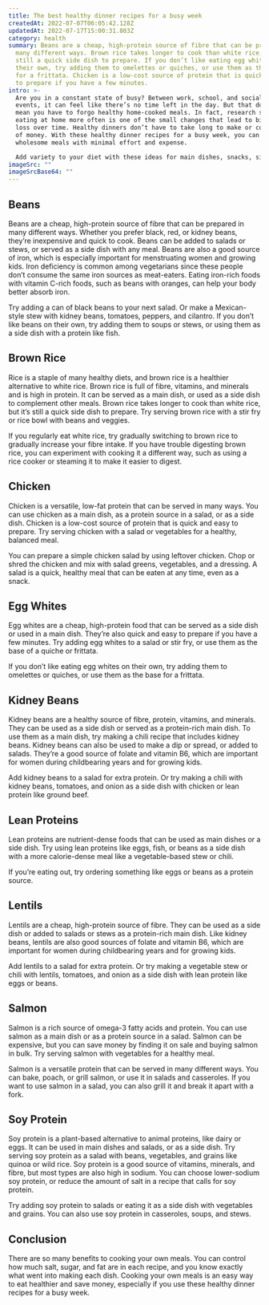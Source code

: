 ```yaml
---
title: The best healthy dinner recipes for a busy week
createdAt: 2022-07-07T06:05:42.128Z
updatedAt: 2022-07-17T15:00:31.803Z
category: health
summary: Beans are a cheap, high-protein source of fibre that can be prepared in
  many different ways. Brown rice takes longer to cook than white rice, but it’s
  still a quick side dish to prepare. If you don’t like eating egg whites on
  their own, try adding them to omelettes or quiches, or use them as the base
  for a frittata. Chicken is a low-cost source of protein that is quick and easy
  to prepare if you have a few minutes.
intro: >-
  Are you in a constant state of busy? Between work, school, and social
  events, it can feel like there’s no time left in the day. But that doesn’t
  mean you have to forgo healthy home-cooked meals. In fact, research shows
  eating at home more often is one of the small changes that lead to big weight
  loss over time. Healthy dinners don’t have to take long to make or cost a lot
  of money. With these healthy dinner recipes for a busy week, you can have
  wholesome meals with minimal effort and expense. 

  Add variety to your diet with these ideas for main dishes, snacks, sides, sauces, and drinks all based on common ingredients found in most kitchens. Preparing your own food instead of eating out or buying pre-made meals saves money while also helping you eat better. You may not think it now but these concepts are simple and will be very helpful when you are preparing your own food instead of eating outside or pre-made meal packs consistently after reading this article .
imageSrc: ""
imageSrcBase64: ""
---
```


## Beans

Beans are a cheap, high-protein source of fibre that can be prepared in many different ways. Whether you prefer black, red, or kidney beans, they’re inexpensive and quick to cook. Beans can be added to salads or stews, or served as a side dish with any meal. Beans are also a good source of iron, which is especially important for menstruating women and growing kids. Iron deficiency is common among vegetarians since these people don’t consume the same iron sources as meat-eaters. Eating iron-rich foods with vitamin C-rich foods, such as beans with oranges, can help your body better absorb iron.

Try adding a can of black beans to your next salad. Or make a Mexican-style stew with kidney beans, tomatoes, peppers, and cilantro. If you don’t like beans on their own, try adding them to soups or stews, or using them as a side dish with a protein like fish.

## Brown Rice

Rice is a staple of many healthy diets, and brown rice is a healthier alternative to white rice. Brown rice is full of fibre, vitamins, and minerals and is high in protein. It can be served as a main dish, or used as a side dish to complement other meals. Brown rice takes longer to cook than white rice, but it’s still a quick side dish to prepare. Try serving brown rice with a stir fry or rice bowl with beans and veggies.

If you regularly eat white rice, try gradually switching to brown rice to gradually increase your fibre intake. If you have trouble digesting brown rice, you can experiment with cooking it a different way, such as using a rice cooker or steaming it to make it easier to digest.

## Chicken

Chicken is a versatile, low-fat protein that can be served in many ways. You can use chicken as a main dish, as a protein source in a salad, or as a side dish. Chicken is a low-cost source of protein that is quick and easy to prepare. Try serving chicken with a salad or vegetables for a healthy, balanced meal.

You can prepare a simple chicken salad by using leftover chicken. Chop or shred the chicken and mix with salad greens, vegetables, and a dressing. A salad is a quick, healthy meal that can be eaten at any time, even as a snack.

## Egg Whites

Egg whites are a cheap, high-protein food that can be served as a side dish or used in a main dish. They’re also quick and easy to prepare if you have a few minutes. Try adding egg whites to a salad or stir fry, or use them as the base of a quiche or frittata.

If you don’t like eating egg whites on their own, try adding them to omelettes or quiches, or use them as the base for a frittata.

## Kidney Beans

Kidney beans are a healthy source of fibre, protein, vitamins, and minerals. They can be used as a side dish or served as a protein-rich main dish. To use them as a main dish, try making a chili recipe that includes kidney beans. Kidney beans can also be used to make a dip or spread, or added to salads. They’re a good source of folate and vitamin B6, which are important for women during childbearing years and for growing kids.

Add kidney beans to a salad for extra protein. Or try making a chili with kidney beans, tomatoes, and onion as a side dish with chicken or lean protein like ground beef.

## Lean Proteins

Lean proteins are nutrient-dense foods that can be used as main dishes or a side dish. Try using lean proteins like eggs, fish, or beans as a side dish with a more calorie-dense meal like a vegetable-based stew or chili.

If you’re eating out, try ordering something like eggs or beans as a protein source.

## Lentils

Lentils are a cheap, high-protein source of fibre. They can be used as a side dish or added to salads or stews as a protein-rich main dish. Like kidney beans, lentils are also good sources of folate and vitamin B6, which are important for women during childbearing years and for growing kids.

Add lentils to a salad for extra protein. Or try making a vegetable stew or chili with lentils, tomatoes, and onion as a side dish with lean protein like eggs or beans.

## Salmon

Salmon is a rich source of omega-3 fatty acids and protein. You can use salmon as a main dish or as a protein source in a salad. Salmon can be expensive, but you can save money by finding it on sale and buying salmon in bulk. Try serving salmon with vegetables for a healthy meal.

Salmon is a versatile protein that can be served in many different ways. You can bake, poach, or grill salmon, or use it in salads and casseroles. If you want to use salmon in a salad, you can also grill it and break it apart with a fork.

## Soy Protein

Soy protein is a plant-based alternative to animal proteins, like dairy or eggs. It can be used in main dishes and salads, or as a side dish. Try serving soy protein as a salad with beans, vegetables, and grains like quinoa or wild rice. Soy protein is a good source of vitamins, minerals, and fibre, but most types are also high in sodium. You can choose lower-sodium soy protein, or reduce the amount of salt in a recipe that calls for soy protein.

Try adding soy protein to salads or eating it as a side dish with vegetables and grains. You can also use soy protein in casseroles, soups, and stews.

## Conclusion

There are so many benefits to cooking your own meals. You can control how much salt, sugar, and fat are in each recipe, and you know exactly what went into making each dish. Cooking your own meals is an easy way to eat healthier and save money, especially if you use these healthy dinner recipes for a busy week.
